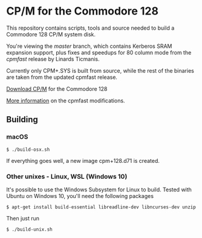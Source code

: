 # CP/M for the Commodore 128

This repository contains scripts, tools and source needed to build a Commodore 128 CP/M system disk.

You're viewing the *master* branch, which contains Kerberos SRAM expansion support, plus fixes and speedups for 80 column mode from the *cpmfast* release by Linards Ticmanis.

Currently only CPM+.SYS is built from source, while the rest of the binaries are taken from the updated cpmfast release.

[Download CP/M](releases/cpm+128.d71) for the Commodore 128

[More information](releases/CPMFAST.md) on the cpmfast modifications.

## Building

### macOS

    $ ./build-osx.sh

If everything goes well, a new image cpm+128.d71 is created.

### Other unixes - Linux, WSL (Windows 10)

It's possible to use the Windows Subsystem for Linux to build. Tested with Ubuntu on Windows 10, you'll need the following packages

    $ apt-get install build-essential libreadline-dev libncurses-dev unzip

Then just run

    $ ./build-unix.sh
    
